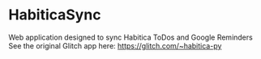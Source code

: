 # HabiticaSync
Web application designed to sync Habitica ToDos and Google Reminders
See the original Glitch app here: https://glitch.com/~habitica-py

